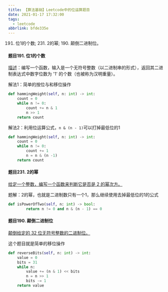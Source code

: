 ```yaml
---
title: 【算法基础】Leetcode中的位运算题目
date: 2021-01-17 17:32:00
tags:
  - leetcode
abbrlink: bfde335e
---
```


191. 位1的个数; 231. 2的幂; 190. 颠倒二进制位。

<!-- more -->

#### 题目191. 位1的个数

[描述](https://leetcode-cn.com/problems/number-of-1-bits/)：编写一个函数，输入是一个无符号整数（以二进制串的形式），返回其二进制表达式中数字位数为 '1' 的个数（也被称为汉明重量）。

解法1：简单的按位与和移位操作

```python
def hammingWeight(self, n: int) -> int:
    count = 0
    while n != 0:
        count += n & 1
        n >> 1
    return count
```

解法2：利用位运算公式，```n & (n - 1)```可以打掉最低位的1

```python
def hammingWeight(self, n: int) -> int:
    count = 0
    while n != 0:
        count += 1
        n = n & (n -1)
    return count
```

#### 题目231. 2的幂

[给定一个整数，编写一个函数来判断它是否是 2 的幂次方。](https://leetcode-cn.com/problems/power-of-two/)

题解：2的幂，也就是二进制数只有一个1，那么继续使用去掉最低位的1的公式

```python
def isPowerOfTwo(self, n: int) -> bool:
        return n != 0 and n & (n - 1) == 0
```

#### 题目190. 颠倒二进制位

[颠倒给定的 32 位无符号整数的二进制位。](https://leetcode-cn.com/problems/reverse-bits/)

这个题目就是简单的移位操作

```python
def reverseBits(self, n: int) -> int:
    value = 0
    bits = 31
    while n:
        value += (n & 1) << bits
        n = n >> 1
        bits -= 1
    return value
```

